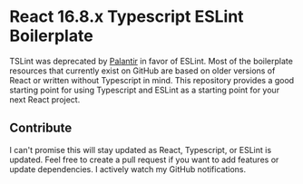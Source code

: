 # React 16.8.x Typescript ESLint Boilerplate

TSLint was deprecated by [Palantir](https://medium.com/palantir/tslint-in-2019-1a144c2317a9) in favor of ESLint. Most of the boilerplate resources that currently exist on GitHub are based on older versions of React or written without Typescript in mind. This repository provides a good starting point for using Typescript and ESLint  as a starting point for your next React project.

## Contribute  

I can't promise this will stay updated as React, Typescript, or ESLint is updated. Feel free to create a pull request if you want to add features or update dependencies. I actively watch my GitHub notifications.
